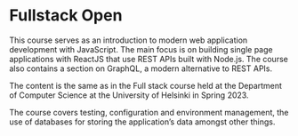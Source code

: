 # Fullstack Open

This course serves as an introduction to modern web application development with JavaScript. The main focus is on building single page applications with ReactJS that use REST APIs built with Node.js. The course also contains a section on GraphQL, a modern alternative to REST APIs.

The content is the same as in the Full stack course held at the Department of Computer Science at the University of Helsinki in Spring 2023.

The course covers testing, configuration and environment management, the use of databases for storing the application’s data amongst other things.
